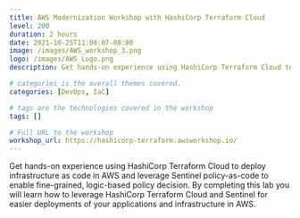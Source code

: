 ```yaml
---
title: AWS Modernization Workshop with HashiCorp Terraform Cloud
level: 200
duration: 2 hours
date: 2021-10-25T11:00:07-08:00
image: /images/AWS_workshop_3.png
logo: /images/AWS_Logo.png
description: Get hands-on experience using HashiCorp Terraform Cloud to deploy infrastructure as code.

# categories is the overall themes covered. 
categories: [DevOps, IaC]

# tags are the technologies covered in the workshop
tags: []

# Full URL to the workshop
workshop_url: https://hashicorp-terraform.awsworkshop.io/
---
```


Get hands-on experience using HashiCorp Terraform Cloud to deploy infrastructure as code in AWS and leverage Sentinel policy-as-code to enable fine-grained, logic-based policy decision. By completing this lab you will learn how to leverage HashiCorp Terraform Cloud and Sentinel for easier deployments of your applications and infrastructure in AWS.